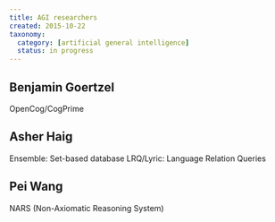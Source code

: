 ```yaml
---
title: AGI researchers
created: 2015-10-22
taxonomy:
  category: [artificial general intelligence]
  status: in progress
---
```


## Benjamin Goertzel
OpenCog/CogPrime

## Asher Haig
Ensemble: Set-based database
LRQ/Lyric: Language Relation Queries

## Pei Wang
NARS (Non-Axiomatic Reasoning System)
